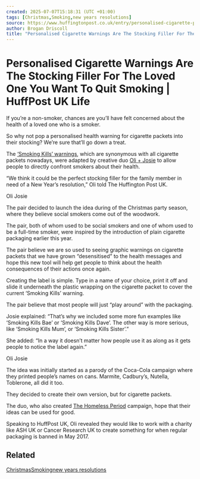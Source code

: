 ```yaml
---
created: 2025-07-07T15:18:31 (UTC +01:00)
tags: [Christmas,Smoking,new years resolutions]
source: https://www.huffingtonpost.co.uk/entry/personalised-cigarette-packets-quit-smoking_uk_5846909ce4b06a503248fefe
author: Brogan Driscoll
title: "Personalised Cigarette Warnings Are The Stocking Filler For The Loved One You Want To Quit Smoking | HuffPost UK Life"
---
```


# Personalised Cigarette Warnings Are The Stocking Filler For The Loved One You Want To Quit Smoking | HuffPost UK Life

If you’re a non-smoker, chances are you’ll have felt concerned about the health of a loved one who is a smoker.

So why not pop a personalised health warning for cigarette packets into their stocking? We’re sure that’ll go down a treat.

The [‘Smoking Kills’ warnings](http://personaliseacigarettepack.oliandjosie.com/), which are synonymous with all cigarette packets nowadays, were adapted by creative duo [Oli + Josie](http://oliandjosie.com/about/) to allow people to directly confront smokers about their health.

“We think it could be the perfect stocking filler for the family member in need of a New Year’s resolution,” Oli told The Huffington Post UK.

Oli Josie

The pair decided to launch the idea during of the Christmas party season, where they believe social smokers come out of the woodwork.

The pair, both of whom used to be social smokers and one of whom used to be a full-time smoker, were inspired by the introduction of plain cigarette packaging earlier this year.

The pair believe we are so used to seeing graphic warnings on cigarette packets that we have grown “desensitised” to the health messages and hope this new tool will help get people to think about the health consequences of their actions once again.

Creating the label is simple. Type in a name of your choice, print it off and slide it underneath the plastic wrapping on the cigarette packet to cover the current ‘Smoking Kills’ warning.

The pair believe that most people will just “play around” with the packaging.

Josie explained: “That’s why we included some more fun examples like ‘Smoking Kills Bae’ or ‘Smoking Kills Dave’. The other way is more serious, like ‘Smoking Kills Mum’, or ‘Smoking Kills Sister’.”

She added: “In a way it doesn’t matter how people use it as along as it gets people to notice the label again.”

OIi Josie

The idea was initially started as a parody of the Coca-Cola campaign where they printed people’s names on cans. Marmite, Cadbury’s, Nutella, Toblerone, all did it too.

They decided to create their own version, but for cigarette packets.

The duo, who also created [The Homeless Period](http://oliandjosie.com/about/) campaign, hope that their ideas can be used for good.

Speaking to HuffPost UK, Oli revealed they would like to work with a charity like ASH UK or Cancer Research UK to create something for when regular packaging is banned in May 2017.

## Related

[Christmas](https://www.huffingtonpost.co.uk/news/christmas/)[Smoking](https://www.huffingtonpost.co.uk/news/smoking/)[new years resolutions](https://www.huffingtonpost.co.uk/news/new-years-resolutions/)
